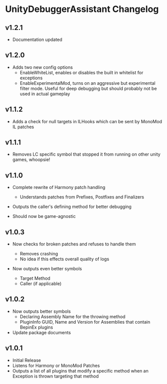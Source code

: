 # UnityDebuggerAssistant Changelog

## v1.2.1

- Documentation updated

## v1.2.0

- Adds two new config options
  - EnableWhiteList, enables or disables the built in whitelist for exceptions
  - EnableExperimentalMod, turns on an aggressive but experimental filter mode. Useful for deep debugging but should probably not be used in actual gameplay

## v1.1.2

- Adds a check for null targets in ILHooks which can be sent by MonoMod IL patches

## v1.1.1

- Removes LC specific symbol that stopped it from running on other unity games, whoopsie!

## v1.1.0

- Complete rewrite of Harmony patch handling
  - Understands patches from Prefixes, Postfixes and Finalizers

- Outputs the caller's defining method for better debugging

- Should now be game-agnostic

## v1.0.3

- Now checks for broken patches and refuses to handle them
  - Removes crashing
  - No idea if this effects overall quality of logs

- Now outputs even better symbols
  - Target Method
  - Caller (if applicable)

## v1.0.2

- Now outputs better symbols
  - Declaring Assembly Name for the throwing method
  - PluginInfo GUID, Name and Version for Assemblies that contain BepinEx plugins
- Update package documents

## v1.0.1

- Initial Release
- Listens for Harmony or MonoMod Patches
- Outputs a list of all plugins that modify a specific method when an Exception is thrown targeting that method
